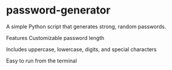# password-generator
A simple Python script that generates strong, random passwords.

Features
Customizable password length

Includes uppercase, lowercase, digits, and special characters

Easy to run from the terminal
